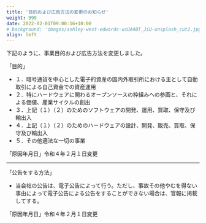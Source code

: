 ```yaml
---
title: '目的および広告方法の変更のお知らせ'
weight: 999
date: 2022-02-01T09:00:16+10:00
# background: 'images/ashley-west-edwards-usUA4BT_JiU-unsplash_cut2.jpg'
align: left
---
```




下記のように、事業目的および広告方法を変更しました。

「目的」

- １．暗号通貨を中心とした電子的資産の国内外取引所における主として自動取引による自己資金での資産運用
- ２．特にハードウェアに関わるオープンソースの枠組みへの参画と、それによる価値、産業サイクルの創出
- ３．上記（１）（２）のためのソフトウェアの開発、運用、買取、保守及び輸出入
- ４．上記（１）（２）のためのハードウェアの設計、開発、販売、買取、保守及び輸出入
- ５．その他適法な一切の事業

「原因年月日」令和４年２月１日変更

-----------------

「公告をする方法」

- 当会社の公告は、電子公告によって行う。ただし、事故その他やむを得ない事由によって電子公告による公告をすることができない場合は、官報に掲載してする。

「原因年月日」令和４年２月１日変更
